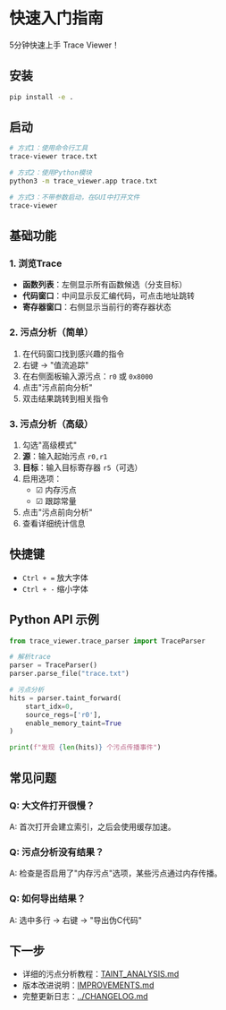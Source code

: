 # 快速入门指南

5分钟快速上手 Trace Viewer！

## 安装

```bash
pip install -e .
```

## 启动

```bash
# 方式1：使用命令行工具
trace-viewer trace.txt

# 方式2：使用Python模块
python3 -m trace_viewer.app trace.txt

# 方式3：不带参数启动，在GUI中打开文件
trace-viewer
```

## 基础功能

### 1. 浏览Trace

- **函数列表**：左侧显示所有函数候选（分支目标）
- **代码窗口**：中间显示反汇编代码，可点击地址跳转
- **寄存器窗口**：右侧显示当前行的寄存器状态

### 2. 污点分析（简单）

1. 在代码窗口找到感兴趣的指令
2. 右键 → "值流追踪"
3. 在右侧面板输入源污点：`r0` 或 `0x8000`
4. 点击"污点前向分析"
5. 双击结果跳转到相关指令

### 3. 污点分析（高级）

1. 勾选"高级模式"
2. **源**：输入起始污点 `r0,r1`
3. **目标**：输入目标寄存器 `r5`（可选）
4. 启用选项：
   - ☑ 内存污点
   - ☑ 跟踪常量
5. 点击"污点前向分析"
6. 查看详细统计信息

## 快捷键

- `Ctrl + =` 放大字体
- `Ctrl + -` 缩小字体

## Python API 示例

```python
from trace_viewer.trace_parser import TraceParser

# 解析trace
parser = TraceParser()
parser.parse_file("trace.txt")

# 污点分析
hits = parser.taint_forward(
    start_idx=0,
    source_regs=['r0'],
    enable_memory_taint=True
)

print(f"发现 {len(hits)} 个污点传播事件")
```

## 常见问题

### Q: 大文件打开很慢？
A: 首次打开会建立索引，之后会使用缓存加速。

### Q: 污点分析没有结果？
A: 检查是否启用了"内存污点"选项，某些污点通过内存传播。

### Q: 如何导出结果？
A: 选中多行 → 右键 → "导出伪C代码"

## 下一步

- 详细的污点分析教程：[TAINT_ANALYSIS.md](TAINT_ANALYSIS.md)
- 版本改进说明：[IMPROVEMENTS.md](IMPROVEMENTS.md)
- 完整更新日志：[../CHANGELOG.md](../CHANGELOG.md)

